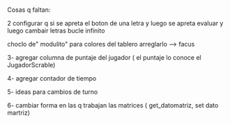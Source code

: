 # 
Cosas q faltan:

  2  configurar q si se apreta el boton  de una letra y luego se apreta evaluar y luego cambair letras  bucle infinito
  
  
  choclo de" modulito"  para colores del tablero arreglarlo --> facus
  
  3- agregar columna de puntaje del jugador ( el puntaje lo conoce el JugadorScrable)
  
  4- agregar contador de tiempo
  
  5-  ideas para cambios de turno 
  
  6- cambiar forma en las q trabajan las matrices ( get_datomatriz, set dato martriz)
  
 
  
